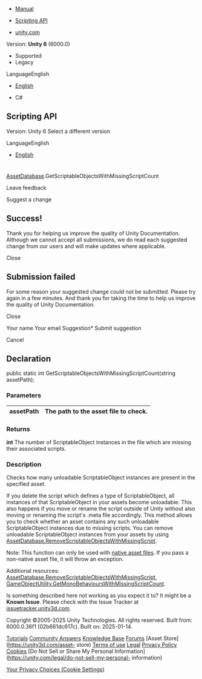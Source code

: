 [ ]()

  * [Manual](../Manual/index.html)
  * [Scripting API](../ScriptReference/index.html)

  * [unity.com](https://unity.com/)

Version: **Unity 6** (6000.0)

  * Supported
  * Legacy

LanguageEnglish

  * [English]()

  * C#

[ ](https://docs.unity3d.com)

## Scripting API

Version: Unity 6 Select a different version

LanguageEnglish

  * [English]()

#
[AssetDatabase](AssetDatabase.html).GetScriptableObjectsWithMissingScriptCount

Leave feedback

Suggest a change

## Success!

Thank you for helping us improve the quality of Unity Documentation. Although
we cannot accept all submissions, we do read each suggested change from our
users and will make updates where applicable.

Close

## Submission failed

For some reason your suggested change could not be submitted. Please <a>try
again</a> in a few minutes. And thank you for taking the time to help us
improve the quality of Unity Documentation.

Close

Your name Your email Suggestion* Submit suggestion

Cancel

[ ]()

## Declaration

public static int GetScriptableObjectsWithMissingScriptCount(string
assetPath);

### Parameters

assetPath | The path to the asset file to check.  
---|---  
  
### Returns

**int** The number of ScriptableObject instances in the file which are missing
their associated scripts.

### Description

Checks how many unloadable ScriptableObject instances are present in the
specified asset.

If you delete the script which defines a type of ScriptableObject, all
instances of that ScriptableObject in your assets become unloadable. This also
happens if you move or rename the script outside of Unity without also moving
or renaming the script's .meta file accordingly. This method allows you to
check whether an asset contains any such unloadable ScriptableObject instances
due to missing scripts. You can remove unloadable ScriptableObject instances
from your assets by using
[AssetDatabase.RemoveScriptableObjectsWithMissingScript](AssetDatabase.RemoveScriptableObjectsWithMissingScript.html).  
  
Note: This function can only be used with [native asset
files](AssetDatabase.IsNativeAsset.html). If you pass a non-native asset file,
it will throw an exception.  
  
Additional resources:
[AssetDatabase.RemoveScriptableObjectsWithMissingScript](AssetDatabase.RemoveScriptableObjectsWithMissingScript.html),
[GameObjectUtility.GetMonoBehavioursWithMissingScriptCount](GameObjectUtility.GetMonoBehavioursWithMissingScriptCount.html).

Is something described here not working as you expect it to? It might be a
**Known Issue**. Please check with the Issue Tracker at
[issuetracker.unity3d.com](https://issuetracker.unity3d.com).

Copyright ©2005-2025 Unity Technologies. All rights reserved. Built from:
6000.0.36f1 (02b661dc617c). Built on: 2025-01-14.

[Tutorials](https://unity3d.com/learn) [Community
Answers](https://answers.unity3d.com) [Knowledge
Base](https://support.unity3d.com/hc/en-us)
[Forums](https://forum.unity3d.com) [Asset Store](https://unity3d.com/asset-
store) [Terms of use](https://docs.unity3d.com/Manual/TermsOfUse.html)
[Legal](https://unity.com/legal) [Privacy
Policy](https://unity.com/legal/privacy-policy)
[Cookies](https://unity.com/legal/cookie-policy) [Do Not Sell or Share My
Personal Information](https://unity.com/legal/do-not-sell-my-personal-
information)

[Your Privacy Choices (Cookie Settings)](javascript:void\(0\);)


